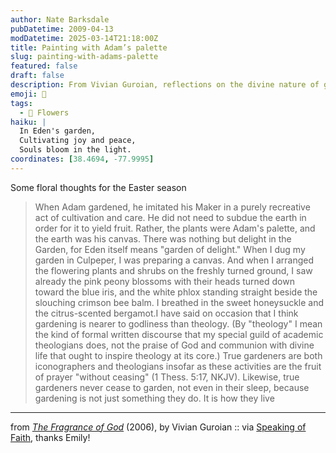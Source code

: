 ```yaml
---
author: Nate Barksdale
pubDatetime: 2009-04-13
modDatetime: 2025-03-14T21:18:00Z
title: Painting with Adam’s palette
slug: painting-with-adams-palette
featured: false
draft: false
description: From Vivian Guroian, reflections on the divine nature of gardening.
emoji: 🌸
tags:
  - 🌸 Flowers
haiku: |
  In Eden's garden,  
  Cultivating joy and peace,  
  Souls bloom in the light.
coordinates: [38.4694, -77.9995]
---
```


Some floral thoughts for the Easter season

> When Adam gardened, he imitated his Maker in a purely recreative act of cultivation and care. He did not need to subdue the earth in order for it to yield fruit. Rather, the plants were Adam's palette, and the earth was his canvas. There was nothing but delight in the Garden, for Eden itself means "garden of delight." When I dug my garden in Culpeper, I was preparing a canvas. And when I arranged the flowering plants and shrubs on the freshly turned ground, I saw already the pink peony blossoms with their heads turned down toward the blue iris, and the white phlox standing straight beside the slouching crimson bee balm. I breathed in the sweet honeysuckle and the citrus-scented bergamot.I have said on occasion that I think gardening is nearer to godliness than theology. (By "theology" I mean the kind of formal written discourse that my special guild of academic theologians does, not the praise of God and communion with divine life that ought to inspire theology at its core.) True gardeners are both iconographers and theologians insofar as these activities are the fruit of prayer "without ceasing" (1 Thess. 5:17, NKJV). Likewise, true gardeners never cease to garden, not even in their sleep, because gardening is not just something they do. It is how they live

---

from _[The Fragrance of God](https://www.google.com/search?q=%22The%20Fragrance%20of%20God%22%20amazon.com)_ (2006), by Vivian Guroian :: via [Speaking of Faith](https://www.google.com/search?q=%22Speaking%20of%20Faith%22%20speakingoffaith.publicradio.org), thanks Emily!
